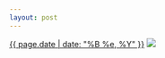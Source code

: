 ```yaml
---
layout: post
---
```


<p>
  <time><a href="/114">{{ page.date | date: "%B %e, %Y" }}</a></time>
  <a href="/114"><img src="{{ site.assets_url }}/114-640.jpg" srcset="{{ site.assets_url }}/114-1280.jpg 1280w, {{ site.assets_url }}/114-960.jpg 960w, {{ site.assets_url }}/114-640.jpg 640w, {{ site.assets_url }}/114-320.jpg 320w" sizes="(min-width: 700px) 50vw, calc(100vw - 2rem)" /></a>
</p>
